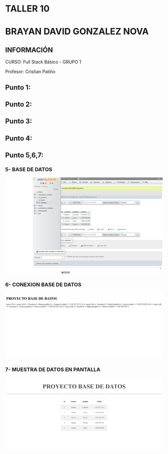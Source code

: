 <H1> TALLER 10 <h1>
<h1>BRAYAN DAVID GONZALEZ NOVA</H1>


<h2>INFORMACIÓN</h2>
        <p>CURSO: Full Stack Básico - GRUPO 1</p>
        <p>Profesor:  Cristian Patiño</p>

<H2>Punto 1:  </H2>
<H2>Punto 2:  </H2>
<H2>Punto 3:  </H2>
<H2>Punto 4:  </H2>
<H2>Punto 5,6,7:  </H2>
  <h3> 5- BASE DE DATOS</h3>
    <img src="./Public/images/MySQL.png" alt="MySQL">
  <h3> 6- CONEXION BASE DE DATOS</h3>
    <img src="./Public/images/Connection.png" alt="Connection">
  <h3> 7- MUESTRA DE DATOS EN PANTALLA</h3>
    <img src="./Public/images/Visualizacion.png" alt="Visualización">
